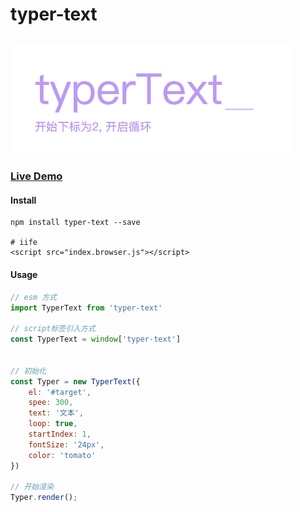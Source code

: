 # typer-text

## <img src="https://github.com/zhanjinfeng/typer-text/blob/master/logo.png" width="450px" title="Typed.js" />

### [Live Demo](https://zhanjinfeng.github.io/typer-text/)

#### Install

```
npm install typer-text --save

# iife
<script src="index.browser.js"></script>
```

#### Usage
```javascript
// esm 方式
import TyperText from 'typer-text'

// script标签引入方式
const TyperText = window['typer-text']


// 初始化
const Typer = new TyperText({
    el: '#target',
    spee: 300,
    text: '文本',
    loop: true,
    startIndex: 1,
    fontSize: '24px',
    color: 'tomato'
})

// 开始渲染
Typer.render();
```